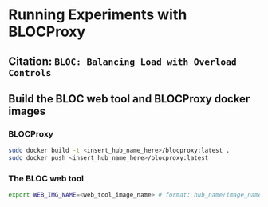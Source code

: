 # Running Experiments with BLOCProxy

## Citation: `BLOC: Balancing Load with Overload Controls`

## Build the BLOC web tool and BLOCProxy docker images

### BLOCProxy

```bash
sudo docker build -t <insert_hub_name_here>/blocproxy:latest .
sudo docker push <insert_hub_name_here>/blocproxy:latest
```

### The BLOC web tool

```bash
export WEB_IMG_NAME=<web_tool_image_name> # format: hub_name/image_name:version

```
